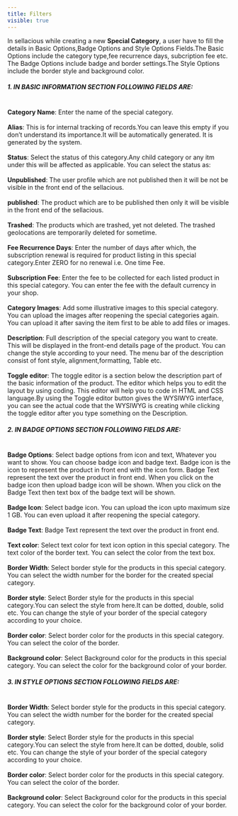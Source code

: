 ```yaml
---
title: Filters
visible: true
---
```


In sellacious while creating a new **Special Category**, a user have to fill the details in Basic Options,Badge Options and Style Options Fields.The Basic Options include the category type,fee recurrence days, subcription fee etc. The Badge Options include badge and border settings.The Style Options include the border style and background color.

##### 1. **IN BASIC INFORMATION SECTION FOLLOWING FIELDS ARE:**
<br>**Category Name**:  Enter the name of the special category. 
<br><br>**Alias**: This is for internal tracking of records.You can leave this empty if you don’t understand its importance.It will be automatically generated. It is generated by the system.
<br><br>**Status**: Select the status of this category.Any child category or any itm under this will be affected as applicable. You can select the status as:
<br><br>**Unpublished**: The user profile which are not published then it will be not be visible in the front end of the sellacious.
<br><br>**published**: The product which are  to be published then only it will be visible in the front end of the sellacious.
<br><br>**Trashed**:  The products which are trashed, yet not deleted. The trashed geolocations are temporarily deleted for sometime. 
<br><br>**Fee Recurrence Days**: Enter the number of days after which, the subscription renewal is required for product listing in this special category.Enter ZERO for no renewal i.e. One time Fee.
<br><br>**Subscription Fee**: Enter the fee to be collected for each listed product in this special category. You can enter the fee with the default currency in your shop.
<br><br>**Category Images**:  Add some illustrative images to this special category. You can upload the images after reopening the special categories again. You can upload it after saving the item first to be able to add files or images.
<br><br>**Description**:  Full description of the special category you want to create. This will be displayed in the front-end details page of the product. You can change the style according to your need. The menu bar of the description consist of font style, alignment,formatting, Table etc.
<br><br>**Toggle editor**: The toggle editor is a section below the description part of the basic information of the product. The editor which helps you to edit the layout by using coding. This editor will help you to code in HTML and CSS language.By using the Toggle editor button gives the WYSIWYG interface, you can see the actual code that the WYSIWYG is creating while clicking the toggle editor after you type something on the Description.

##### 2. **IN BADGE OPTIONS SECTION FOLLOWING FIELDS ARE:**
<br>**Badge Options**: Select badge options from icon and text, Whatever you want to show. You can choose badge icon and badge text. Badge icon is the icon to represent the product in front end with the icon form. Badge Text represent the text over the product in front end. When you click on the badge icon then upload badge icon will be shown. When you click on the Badge Text then text box of the badge text will be shown.
<br><br>**Badge Icon**: Select badge icon. You can upload the icon upto maximum size 1 GB. You can even upload it after reopening the special category.
<br><br>**Badge Text**:  Badge Text represent the text over the product in front end.
<br><br>**Text color**: Select text color for text icon option in this special category. The text color of the border text. You can select the color from the text box.
<br><br>**Border Width**: Select border style for the products in this special category. You can select the width number for the border for the created special category.
<br><br>**Border style**: Select Border style for the products in this special category.You can select the style from here.It can be dotted, double, solid etc. You can change the style of your border of the special category according to your choice.
<br><br>**Border color**: Select border color for the products in this special category. You can select the color of the border.
<br><br>**Background color**: Select Background color for the products in this special category. You can select the color for the background color of your border.

##### 3. **IN STYLE OPTIONS SECTION FOLLOWING FIELDS ARE:**
<br>**Border Width**: Select border style for the products in this special category. You can select the width number for the border for the created special category.
<br><br>**Border style**: Select Border style for the products in this special category.You can select the style from here.It can be dotted, double, solid etc. You can change the style of your border of the special category according to your choice.
<br><br>**Border color**: Select border color for the products in this special category. You can select the color of the border.
<br><br>**Background color**: Select Background color for the products in this special category. You can select the color for the background color of your border.







